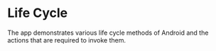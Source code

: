 # Life Cycle

The app demonstrates various life cycle methods of Android and the actions that are required to invoke them.